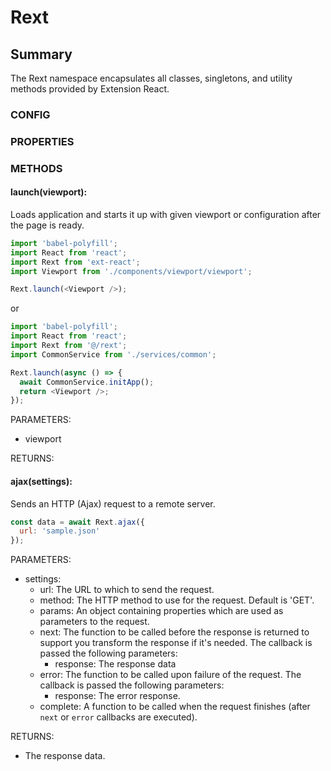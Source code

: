 # Rext

## Summary

The Rext namespace encapsulates all classes, singletons, and utility methods provided by Extension React.

### CONFIG

### PROPERTIES

### METHODS

#### launch(viewport):

Loads application and starts it up with given viewport or configuration after the page is ready.

```js
import 'babel-polyfill';
import React from 'react';
import Rext from 'ext-react';
import Viewport from './components/viewport/viewport';

Rext.launch(<Viewport />);
```

or

```js
import 'babel-polyfill';
import React from 'react';
import Rext from '@/rext';
import CommonService from './services/common';

Rext.launch(async () => {
  await CommonService.initApp();
  return <Viewport />;
});
```

PARAMETERS:
  * viewport

RETURNS:

#### ajax(settings):

Sends an HTTP (Ajax) request to a remote server.

```js
const data = await Rext.ajax({
  url: 'sample.json'
});
```

PARAMETERS:
  * settings:
    * url: The URL to which to send the request.
    * method: The HTTP method to use for the request. Default is 'GET'.
    * params: An object containing properties which are used as parameters to the request.
    * next: The function to be called before the response is returned to support you transform the response if it's needed. The callback is passed the following parameters:
      * response: The response data
    * error: The function to be called upon failure of the request. The callback is passed the following parameters:
      * response: The error response.
    * complete: A function to be called when the request finishes (after `next` or `error` callbacks are executed).

RETURNS:
  * The response data.
